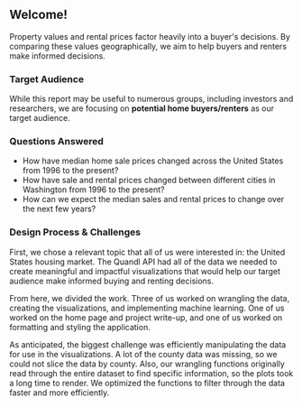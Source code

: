 ## Welcome!
Property values and rental prices factor heavily into a buyer's decisions. By comparing these values geographically, we aim to help buyers and renters make informed decisions.

### Target Audience
 While this report may be useful to numerous groups, including investors and researchers, we are focusing on **potential home buyers/renters** as our target audience.

### Questions Answered
* How have median home sale prices changed across the United States from 1996 to the present?
* How have sale and rental prices changed between different cities in Washington from 1996 to the present?
* How can we expect the median sales and rental prices to change over the next few years?

### Design Process & Challenges
First, we chose a relevant topic that all of us were interested in: the United States housing market. The Quandl API had all of the data we needed to create meaningful and impactful visualizations that would help our target audience make informed buying and renting decisions.

From here, we divided the work. Three of us worked on wrangling the data, creating the visualizations, and implementing machine learning. One of us worked on the home page and project write-up, and one of us worked on formatting and styling the application.

As anticipated, the biggest challenge was efficiently manipulating the data for use in the visualizations. A lot of the county data was missing, so we could not slice the data by county. Also, our wrangling functions originally read through the entire dataset to find specific information, so the plots took a long time to render. We optimized the functions to filter through the data faster and more efficiently.
